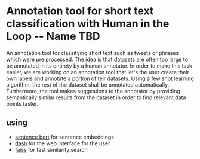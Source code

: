 # Annotation tool for short text classification with Human in the Loop -- Name TBD
An annotation tool for classifying short text such as tweets or phrases which
were pre processed.
The idea is that datasets are often too large to be annotated in its entirety by
a human annotator. In order to make this task easier, we are working on an
annotation tool that let's the user create their own labels and annotate a
portion of teir datasets. Using a few shot learning algorithm, the rest of the
dataset shall be annotated automatically.
Furthermore, the tool makes suggestions to the annotator by providing
semantically similar results from the dataset in order to find relevant data
points faster.


## using
- [sentence bert](https://www.sbert.net/index.html) for sentence embeddings
- [dash](https://dash.plotly.com/) for the web interface for the user
- [faiss](https://faiss.ai/) for fast similarity search


